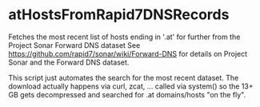 # atHostsFromRapid7DNSRecords

Fetches the most recent list of hosts ending in '.at' for further from the Project Sonar Forward DNS dataset
See https://github.com/rapid7/sonar/wiki/Forward-DNS for details on Project Sonar and the Forward DNS dataset.

This script just automates the search for the most recent dataset.
The download actually happens via curl, zcat, ... called via system() so the 13+ GB gets decompressed and
searched for .at domains/hosts "on the fly".
